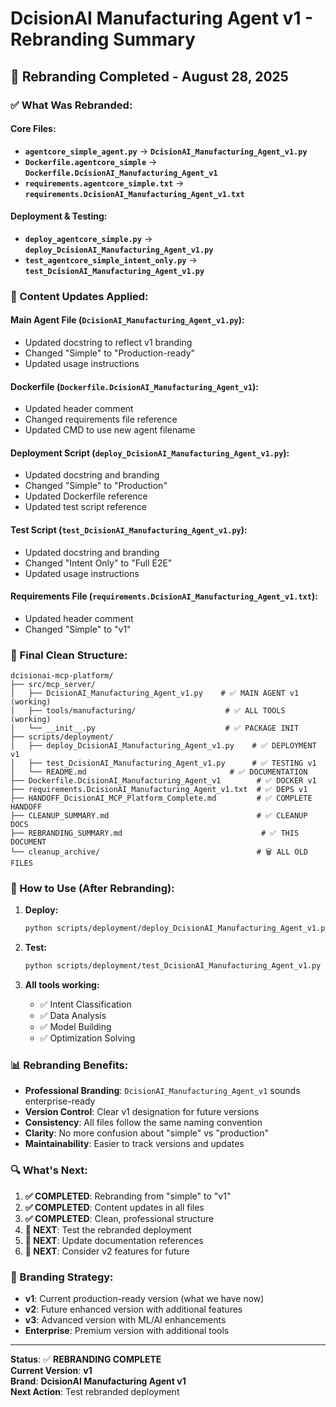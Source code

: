 # DcisionAI Manufacturing Agent v1 - Rebranding Summary

## 🎨 **Rebranding Completed - August 28, 2025**

### **✅ What Was Rebranded:**

#### **Core Files:**
- **`agentcore_simple_agent.py`** → **`DcisionAI_Manufacturing_Agent_v1.py`**
- **`Dockerfile.agentcore_simple`** → **`Dockerfile.DcisionAI_Manufacturing_Agent_v1`**
- **`requirements.agentcore_simple.txt`** → **`requirements.DcisionAI_Manufacturing_Agent_v1.txt`**

#### **Deployment & Testing:**
- **`deploy_agentcore_simple.py`** → **`deploy_DcisionAI_Manufacturing_Agent_v1.py`**
- **`test_agentcore_simple_intent_only.py`** → **`test_DcisionAI_Manufacturing_Agent_v1.py`**

### **🔧 Content Updates Applied:**

#### **Main Agent File (`DcisionAI_Manufacturing_Agent_v1.py`):**
- Updated docstring to reflect v1 branding
- Changed "Simple" to "Production-ready"
- Updated usage instructions

#### **Dockerfile (`Dockerfile.DcisionAI_Manufacturing_Agent_v1`):**
- Updated header comment
- Changed requirements file reference
- Updated CMD to use new agent filename

#### **Deployment Script (`deploy_DcisionAI_Manufacturing_Agent_v1.py`):**
- Updated docstring and branding
- Changed "Simple" to "Production"
- Updated Dockerfile reference
- Updated test script reference

#### **Test Script (`test_DcisionAI_Manufacturing_Agent_v1.py`):**
- Updated docstring and branding
- Changed "Intent Only" to "Full E2E"
- Updated usage instructions

#### **Requirements File (`requirements.DcisionAI_Manufacturing_Agent_v1.txt`):**
- Updated header comment
- Changed "Simple" to "v1"

### **🎯 Final Clean Structure:**

```
dcisionai-mcp-platform/
├── src/mcp_server/
│   ├── DcisionAI_Manufacturing_Agent_v1.py    # ✅ MAIN AGENT v1 (working)
│   ├── tools/manufacturing/                    # ✅ ALL TOOLS (working)
│   └── __init__.py                             # ✅ PACKAGE INIT
├── scripts/deployment/
│   ├── deploy_DcisionAI_Manufacturing_Agent_v1.py    # ✅ DEPLOYMENT v1
│   ├── test_DcisionAI_Manufacturing_Agent_v1.py      # ✅ TESTING v1
│   └── README.md                                # ✅ DOCUMENTATION
├── Dockerfile.DcisionAI_Manufacturing_Agent_v1        # ✅ DOCKER v1
├── requirements.DcisionAI_Manufacturing_Agent_v1.txt  # ✅ DEPS v1
├── HANDOFF_DcisionAI_MCP_Platform_Complete.md         # ✅ COMPLETE HANDOFF
├── CLEANUP_SUMMARY.md                                 # ✅ CLEANUP DOCS
├── REBRANDING_SUMMARY.md                               # ✅ THIS DOCUMENT
└── cleanup_archive/                                   # 🗑️ ALL OLD FILES
```

### **🚀 How to Use (After Rebranding):**

1. **Deploy:**
   ```bash
   python scripts/deployment/deploy_DcisionAI_Manufacturing_Agent_v1.py
   ```

2. **Test:**
   ```bash
   python scripts/deployment/test_DcisionAI_Manufacturing_Agent_v1.py
   ```

3. **All tools working:**
   - ✅ Intent Classification
   - ✅ Data Analysis  
   - ✅ Model Building
   - ✅ Optimization Solving

### **📊 Rebranding Benefits:**

- **Professional Branding**: `DcisionAI_Manufacturing_Agent_v1` sounds enterprise-ready
- **Version Control**: Clear v1 designation for future versions
- **Consistency**: All files follow the same naming convention
- **Clarity**: No more confusion about "simple" vs "production"
- **Maintainability**: Easier to track versions and updates

### **🔍 What's Next:**

1. **✅ COMPLETED**: Rebranding from "simple" to "v1"
2. **✅ COMPLETED**: Content updates in all files
3. **✅ COMPLETED**: Clean, professional structure
4. **🔄 NEXT**: Test the rebranded deployment
5. **🔄 NEXT**: Update documentation references
6. **🔄 NEXT**: Consider v2 features for future

### **🎯 Branding Strategy:**

- **v1**: Current production-ready version (what we have now)
- **v2**: Future enhanced version with additional features
- **v3**: Advanced version with ML/AI enhancements
- **Enterprise**: Premium version with additional tools

---

**Status**: ✅ **REBRANDING COMPLETE**  
**Current Version**: **v1**  
**Brand**: **DcisionAI Manufacturing Agent v1**  
**Next Action**: Test rebranded deployment
